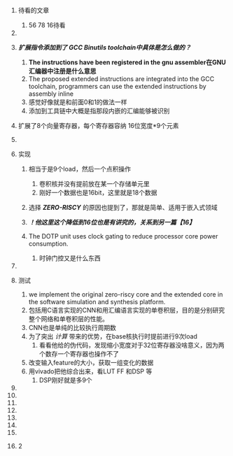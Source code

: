 1. 待看的文章

   1. 56 78 16待看
2. 
3. ***扩展指令添加到了 GCC Binutils toolchain中具体是怎么做的？***

   1. **The instructions have been registered in the gnu assembler在GNU汇编器中注册是什么意思**
   2. The proposed extended instructions are integrated into the GCC toolchain, programmers can use the extended instructions by assembly inline
   3. 感觉好像就是和前面0和1的做法一样
   4. 添加到工具链中大概是指那段内嵌的汇编能够被识别
4. 扩展了8个向量寄存器，每个寄存器容纳 16位宽度*9个元素
5. 
6. 实现

   1. 相当于是9个load，然后一个点积操作

      1. 卷积核并没有提前放在某一个存储单元里
      2. 刚好一个数据也是16bit，这里就是18个数据
   2. 选择  ***ZERO-RISCY***   的原因也提到了，那就是简单、适用于嵌入式领域
   3. ***！他这里这个降低到16位也是有讲究的，关系到另一篇【16】***
   4. The DOTP unit uses clock gating to reduce processor core power consumption.

      1. 时钟门控又是什么东西
7. 
8. 测试

   1. we implement the original zero-riscy core and the extended core in the software simulation and synthesis platform.
   2. 包括用C语言实现的CNN和用汇编语言实现的单卷积层，目的是分别研究整个网络和单卷积层的性能。
   3. CNN也是单纯的比较执行周期数
   4. 为了突出 *计算* 带来的优势，在base核执行时提前进行9次load
      1. 看看他给的伪代码，发现缩小宽度对于32位寄存器没啥意义，因为两个数存一个寄存器也操作不了
   5. 改变输入feature的大小，获取一组变化的数据
   6. 用vivado把他综合出来，看LUT FF 和DSP 等
      1. DSP刚好就是多9个
9. 
10. 
11. 
12. 
13. 
14. 
15. 
16. 2
